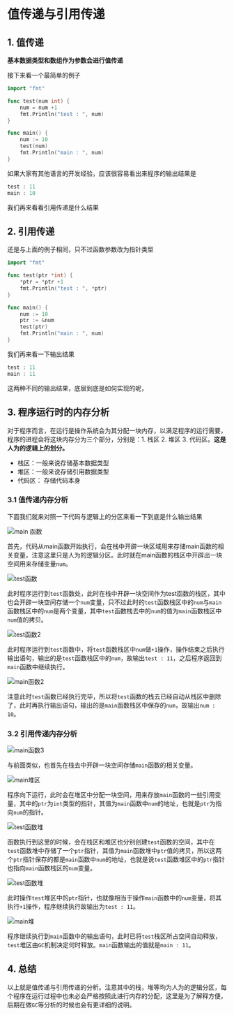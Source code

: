 # 值传递与引用传递

## 1. 值传递

**基本数据类型和数组作为参数会进行值传递**

接下来看一个最简单的例子

```go
import "fmt"

func test(num int) {
    num = num +1
    fmt.Println("test : ", num)
}

func main() {
    num := 10
    test(num)
    fmt.Println("main : ", num)
}
```

如果大家有其他语言的开发经验，应该很容易看出来程序的输出结果是

```go
test : 11
main : 10
```

我们再来看看引用传递是什么结果

## 2. 引用传递

还是与上面的例子相同，只不过函数参数改为指针类型

```go
import "fmt"

func test(ptr *int) {
    *ptr = *ptr +1
    fmt.Println("test : ", *ptr)
}

func main() {
    num := 10
    ptr := &num
    test(ptr)
    fmt.Println("main : ", num)
}
```

我们再来看一下输出结果

```go
test : 11
main : 11
```

这两种不同的输出结果，底层到底是如何实现的呢，

## 3. 程序运行时的内存分析

对于程序而言，在运行是操作系统会为其分配一块内存，以满足程序的运行需要，程序的进程会将这块内存分为三个部分，分别是：1. 栈区 2. 堆区 3. 代码区。**这是人为的逻辑上的划分。**

* 栈区：一般来说存储基本数据类型
* 堆区：一般来说存储引用数据类型
* 代码区： 存储代码本身

### 3.1 值传递内存分析

下面我们就来对照一下代码与逻辑上的分区来看一下到底是什么输出结果  

![main &#x51FD;&#x6570;](https://img-blog.csdnimg.cn/20200212122607648.png?x-oss-process=image/watermark,type_ZmFuZ3poZW5naGVpdGk,shadow_10,text_aHR0cHM6Ly9ibG9nLmNzZG4ubmV0L3NfODQyNDk5NDY3,size_16,color_FFFFFF,t_70)

首先，代码从main函数开始执行，会在栈中开辟一块区域用来存储main函数的相关变量，注意这里只是人为的逻辑分区。此时就在main函数的栈区中开辟出一块空间用来存储变量`num`。 

![test&#x51FD;&#x6570;](https://img-blog.csdnimg.cn/20200212123342278.png?x-oss-process=image/watermark,type_ZmFuZ3poZW5naGVpdGk,shadow_10,text_aHR0cHM6Ly9ibG9nLmNzZG4ubmV0L3NfODQyNDk5NDY3,size_16,color_FFFFFF,t_70)

此时程序运行到`test`函数处，此时在栈中开辟一块空间作为test函数的栈区，其中也会开辟一块空间存储一个`num`变量，只不过此时的`test`函数栈区中的`num`与`main`函数栈区中的`num`是两个变量，其中`test`函数栈去中的`num`的值为`main`函数栈区中`num`值的拷贝。  

![test&#x51FD;&#x6570;2](https://img-blog.csdnimg.cn/20200212123956293.png?x-oss-process=image/watermark,type_ZmFuZ3poZW5naGVpdGk,shadow_10,text_aHR0cHM6Ly9ibG9nLmNzZG4ubmV0L3NfODQyNDk5NDY3,size_16,color_FFFFFF,t_70)

此时程序运行到`test`函数中，将`test`函数栈区中`num`做`+1`操作，操作结束之后执行输出语句，输出的是`test`函数栈区中的`num`，故输出`test : 11`，之后程序返回到`main`函数中继续执行。  

![main&#x51FD;&#x6570;2](https://img-blog.csdnimg.cn/20200212124328449.png?x-oss-process=image/watermark,type_ZmFuZ3poZW5naGVpdGk,shadow_10,text_aHR0cHM6Ly9ibG9nLmNzZG4ubmV0L3NfODQyNDk5NDY3,size_16,color_FFFFFF,t_70)

注意此时`test`函数已经执行完毕，所以将`test`函数的栈去已经自动从栈区中删除了，此时再执行输出语句，输出的是`main`函数栈区中保存的`num`，故输出`num : 10`。

### 3.2 引用传递内存分析

 

![main&#x51FD;&#x6570;3](https://img-blog.csdnimg.cn/20200212131955928.png?x-oss-process=image/watermark,type_ZmFuZ3poZW5naGVpdGk,shadow_10,text_aHR0cHM6Ly9ibG9nLmNzZG4ubmV0L3NfODQyNDk5NDY3,size_16,color_FFFFFF,t_70)

与前面类似，也首先在栈去中开辟一块空间存储`main`函数的相关变量。  

![main&#x5806;&#x533A;](https://img-blog.csdnimg.cn/20200212133104159.png?x-oss-process=image/watermark,type_ZmFuZ3poZW5naGVpdGk,shadow_10,text_aHR0cHM6Ly9ibG9nLmNzZG4ubmV0L3NfODQyNDk5NDY3,size_16,color_FFFFFF,t_70)

程序向下运行，此时会在堆区中分配一块空间，用来存放`main`函数的一些引用变量，其中的`ptr`为`int`类型的指针，其值为`main`函数中`num`的地址，也就是`ptr`为指向`num`的指针。  

![test&#x51FD;&#x6570;&#x5806;](https://img-blog.csdnimg.cn/20200212133440211.png?x-oss-process=image/watermark,type_ZmFuZ3poZW5naGVpdGk,shadow_10,text_aHR0cHM6Ly9ibG9nLmNzZG4ubmV0L3NfODQyNDk5NDY3,size_16,color_FFFFFF,t_70)

函数执行到这里的时候，会在栈区和堆区也分别创建`test`函数的空间，其中在`test`函数堆中存储了一个`ptr`指针，其值为`main`函数堆中`ptr`值的拷贝，所以这两个`ptr`指针保存的都是`main`函数中`num`的地址，也就是说`test`函数堆区中的`ptr`指针也指向`main`函数栈区的`num`变量。  

![test&#x51FD;&#x6570;&#x5806;](https://img-blog.csdnimg.cn/20200212133836946.png?x-oss-process=image/watermark,type_ZmFuZ3poZW5naGVpdGk,shadow_10,text_aHR0cHM6Ly9ibG9nLmNzZG4ubmV0L3NfODQyNDk5NDY3,size_16,color_FFFFFF,t_70)

此时操作`test`堆区中的`ptr`指针，也就像相当于操作`main`函数中的`num`变量，将其执行`+1`操作，程序继续执行故输出为`test : 11`。  

![main&#x5806;](https://img-blog.csdnimg.cn/2020021213410358.png?x-oss-process=image/watermark,type_ZmFuZ3poZW5naGVpdGk,shadow_10,text_aHR0cHM6Ly9ibG9nLmNzZG4ubmV0L3NfODQyNDk5NDY3,size_16,color_FFFFFF,t_70)

程序继续执行到`main`函数中的输出语句，此时已将`test`栈区所占空间自动释放，`test`堆区由`GC`机制决定何时释放。`main`函数输出的值就是`main : 11`。

## 4. 总结

以上就是值传递与引用传递的分析。注意其中的栈，堆等均为人为的逻辑分区，每个程序在运行过程中也未必会严格按照此进行内存的分配，这里是为了解释方便，后期在做`GC`等分析的时候也会有更详细的说明。

